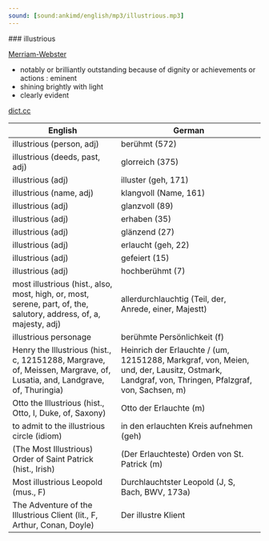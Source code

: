 ```yaml
---
sound: [sound:ankimd/english/mp3/illustrious.mp3]
---
```


\### illustrious

[Merriam-Webster](https://www.merriam-webster.com/dictionary/illustrious)

- notably or brilliantly outstanding because of dignity or achievements or actions : eminent
- shining brightly with light
- clearly evident

[dict.cc](https://www.dict.cc/illustrious)

| English        | German       |
| -------------- | ------------ |
| illustrious (person, adj) | berühmt (572) |
| illustrious (deeds, past, adj) | glorreich (375) |
| illustrious (adj) | illuster (geh, 171) |
| illustrious (name, adj) | klangvoll (Name, 161) |
| illustrious (adj) | glanzvoll (89) |
| illustrious (adj) | erhaben (35) |
| illustrious (adj) | glänzend (27) |
| illustrious (adj) | erlaucht (geh, 22) |
| illustrious (adj) | gefeiert (15) |
| illustrious (adj) | hochberühmt (7) |
| most illustrious (hist., also, most, high, or, most, serene, part, of, the, salutory, address, of, a, majesty, adj) | allerdurchlauchtig (Teil, der, Anrede, einer, Majestt) |
| illustrious personage | berühmte Persönlichkeit (f) |
| Henry the Illustrious (hist., c, 12151288, Margrave, of, Meissen, Margrave, of, Lusatia, and, Landgrave, of, Thuringia) | Heinrich der Erlauchte / (um, 12151288, Markgraf, von, Meien, und, der, Lausitz, Ostmark, Landgraf, von, Thringen, Pfalzgraf, von, Sachsen, m) |
| Otto the Illustrious (hist., Otto, I, Duke, of, Saxony) | Otto der Erlauchte (m) |
| to admit to the illustrious circle (idiom) | in den erlauchten Kreis aufnehmen (geh) |
| (The Most Illustrious) Order of Saint Patrick (hist., Irish) | (Der Erlauchteste) Orden von St. Patrick (m) |
| Most illustrious Leopold (mus., F) | Durchlauchtster Leopold (J, S, Bach, BWV, 173a) |
| The Adventure of the Illustrious Client (lit., F, Arthur, Conan, Doyle) | Der illustre Klient |
